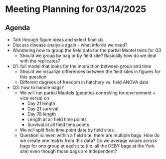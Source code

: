 # Meeting Planning for 03/14/2025

## Agenda
- Talk through figure ideas and select finalists
- Discuss disease analysis again - what info do we need?
- Wondering how to group the field data for the partial Mantel tests for Q3
  - Should we group by bag or by field site? Basically how do we deal with the replicates?
- Q1: full model that looks for the interaction between group and time
    - Should we visualize differences between the field sites in figures for this question
    - Different degrees of freedom in hatchery vs. field ANOVA data
 - Q3: how to handle bags?
   - We will run partial Mantels (genetics controlling for environment + vice versa) on
       - Day 21 length
       - Day 21 survival
       - Day 78 length
       - Length at all field time points
       - Survival at all field time points
    - We will split field time point data by field sites.
    - Question is: even within a field site, there are multiple bags. How do we create one matrix from this data? Do we average values across bags for one group at each site (i.e. all the DEBY bags at the York site) even though those bags are independent?
  
